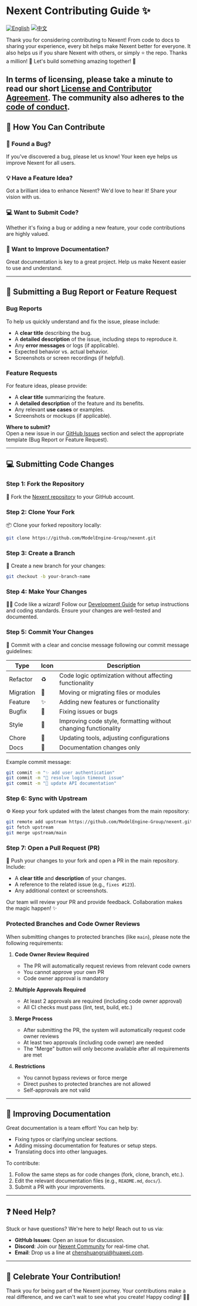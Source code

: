 # Nexent Contributing Guide ✨

[![English](https://img.shields.io/badge/English-README-blue)](CONTRIBUTING.md)
[![中文](https://img.shields.io/badge/中文-README-green)](CONTRIBUTING_CN.md)

Thank you for considering contributing to Nexent! From code to docs to sharing your experience, every bit helps make Nexent better for everyone. It also helps us if you share Nexent with others, or simply ⭐️ the repo. Thanks a million! 💛 Let's build something amazing together! 🎉

In terms of licensing, please take a minute to read our short [License and Contributor Agreement](https://github.com/ModelEngine-Group/nexent/blob/main/LICENSE). The community also adheres to the [code of conduct](https://github.com/ModelEngine-Group/nexent/blob/main/CODE_OF_CONDUCT.md).
---

## 🤔 How You Can Contribute

### 🐛 Found a Bug?

If you've discovered a bug, please let us know! Your keen eye helps us improve Nexent for all users.

### 💡 Have a Feature Idea?

Got a brilliant idea to enhance Nexent? We'd love to hear it! Share your vision with us.

### 💻 Want to Submit Code?

Whether it's fixing a bug or adding a new feature, your code contributions are highly valued.

### 📖 Want to Improve Documentation?

Great documentation is key to a great project. Help us make Nexent easier to use and understand.

---

## 🐞 Submitting a Bug Report or Feature Request

### Bug Reports
To help us quickly understand and fix the issue, please include:
- A **clear title** describing the bug.
- A **detailed description** of the issue, including steps to reproduce it.
- Any **error messages** or logs (if applicable).
- Expected behavior vs. actual behavior.
- Screenshots or screen recordings (if helpful).

### Feature Requests
For feature ideas, please provide:
- A **clear title** summarizing the feature.
- A **detailed description** of the feature and its benefits.
- Any relevant **use cases** or examples.
- Screenshots or mockups (if applicable).

**Where to submit?**  
Open a new issue in our [GitHub Issues](https://github.com/ModelEngine-Group/nexent/issues) section and select the appropriate template (Bug Report or Feature Request).

---

## 💻 Submitting Code Changes

### Step 1: Fork the Repository
🍴 Fork the [Nexent repository](https://github.com/ModelEngine-Group/nexent) to your GitHub account.

### Step 2: Clone Your Fork
📦 Clone your forked repository locally:
```bash
git clone https://github.com/ModelEngine-Group/nexent.git
```

### Step 3: Create a Branch
🌿 Create a new branch for your changes:
```bash
git checkout -b your-branch-name
```

### Step 4: Make Your Changes
🧙‍♂️ Code like a wizard! Follow our [Development Guide](./DEVELOPPER_NOTE.md) for setup instructions and coding standards. Ensure your changes are well-tested and documented.

### Step 5: Commit Your Changes
📝 Commit with a clear and concise message following our commit message guidelines:

| Type | Icon | Description |
|------|------|-------------|
| Refactor | ♻️ | Code logic optimization without affecting functionality |
| Migration | 🚚 | Moving or migrating files or modules |
| Feature | ✨ | Adding new features or functionality |
| Bugfix | 🐛 | Fixing issues or bugs |
| Style | 🎨 | Improving code style, formatting without changing functionality |
| Chore | 🔨 | Updating tools, adjusting configurations |
| Docs | 📝 | Documentation changes only |

Example commit message:
```bash
git commit -m "✨ add user authentication"
git commit -m "🐛 resolve login timeout issue"
git commit -m "📝 update API documentation"
```

### Step 6: Sync with Upstream
⚙️ Keep your fork updated with the latest changes from the main repository:
```bash
git remote add upstream https://github.com/ModelEngine-Group/nexent.git
git fetch upstream
git merge upstream/main
```

### Step 7: Open a Pull Request (PR)
🚀 Push your changes to your fork and open a PR in the main repository. Include:
- A **clear title** and **description** of your changes.
- A reference to the related issue (e.g., `fixes #123`).
- Any additional context or screenshots.

Our team will review your PR and provide feedback. Collaboration makes the magic happen! ✨

### Protected Branches and Code Owner Reviews

When submitting changes to protected branches (like `main`), please note the following requirements:

1. **Code Owner Review Required**
   - The PR will automatically request reviews from relevant code owners
   - You cannot approve your own PR
   - Code owner approval is mandatory

2. **Multiple Approvals Required**
   - At least 2 approvals are required (including code owner approval)
   - All CI checks must pass (lint, test, build, etc.)

3. **Merge Process**
   - After submitting the PR, the system will automatically request code owner reviews
   - At least two approvals (including code owner) are needed
   - The "Merge" button will only become available after all requirements are met

4. **Restrictions**
   - You cannot bypass reviews or force merge
   - Direct pushes to protected branches are not allowed
   - Self-approvals are not valid

---

## 📖 Improving Documentation

Great documentation is a team effort! You can help by:
- Fixing typos or clarifying unclear sections.
- Adding missing documentation for features or setup steps.
- Translating docs into other languages.

To contribute:
1. Follow the same steps as for code changes (fork, clone, branch, etc.).
2. Edit the relevant documentation files (e.g., `README.md`, `docs/`).
3. Submit a PR with your improvements.

---

## ❓ Need Help?

Stuck or have questions? We're here to help! Reach out to us via:
- **GitHub Issues**: Open an issue for discussion.
- **Discord**: Join our [Nexent Community](https://discord.gg/YXH5C8SQ) for real-time chat.
- **Email**: Drop us a line at [chenshuangrui@huawei.com](mailto:chenshuangrui@huawei.com).

---

## 🎉 Celebrate Your Contribution!

Thank you for being part of the Nexent journey. Your contributions make a real difference, and we can't wait to see what you create! Happy coding! 🚀🌈